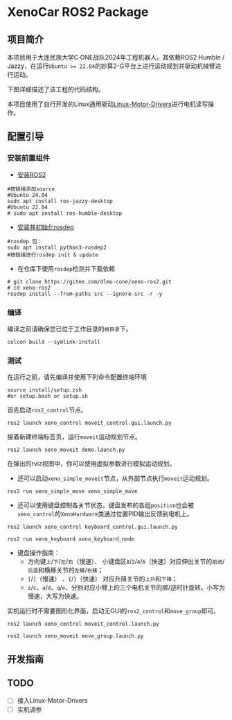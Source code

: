# XenoCar ROS2 Package

## 项目简介

本项目用于大连民族大学C·ONE战队2024年工程机器人。其依赖ROS2 Humble / Jazzy，在运行`Ubuntu >= 22.04`的妙算2-G平台上进行运动规划并驱动机械臂进行运动。

下图详细描述了该工程的代码结构。

本项目使用了自行开发的Linux通用驱动[Linux-Motor-Drivers](https://gitee.com/dlmu-cone/rm-linux-motor-driver)进行电机读写操作。

## 配置引导

### 安装前置组件

- [安装ROS2](https://mirrors.tuna.tsinghua.edu.cn/help/ros2/)

```shell
#按链接添加source
#Ubuntu 24.04
sudo apt install ros-jazzy-desktop
#Ubuntu 22.04
# sudo apt install ros-humble-desktop
```

- [安装并初始化rosdep](https://mirrors.tuna.tsinghua.edu.cn/help/rosdistro/)

```shell
#rosdep 包：
sudo apt install python3-rosdep2
#按链接进行rosdep init & update
```

- 在仓库下使用`rosdep`检测并下载依赖

```shell
# git clone https://gitee.com/dlmu-cone/xeno-ros2.git
# cd xeno-ros2
rosdep install --from-paths src --ignore-src -r -y
```

### 编译

编译之前请确保您已位于工作目录的`根目录`下。

```shell
colcon build --symlink-install
```

### 测试

在运行之前，请先编译并使用下列命令配置终端环境

```shell
source install/setup.zsh
#or setup.bash or setup.sh
```

首先启动`ros2_control`节点。

```shell
ros2 launch xeno_control moveit_control.gui.launch.py
```

接着新建终端标签页，运行`moveit`运动规划节点。

```shell
ros2 launch xeno_moveit demo.launch.py
```

在弹出的rviz视图中，你可以使用虚拟参数进行模拟运动规划。

- 还可以启动`xeno_simple_moveit`节点，从外部节点执行`moveit`运动规划。

```shell
ros2 run xeno_simple_move xeno_simple_move
```

- 还可以使用键盘控制各关节状态。键盘发布的各组`position`也会被`xeno_control`的`XenoHardware`类通过位置PID输出反馈到电机上。

```shell
ros2 launch xeno_control keyboard_control.gui.launch.py
```

```shell
ros2 run xeno_keyboard xeno_keyboard_node
```

- 键盘操作指南：
  - 方向键`上`/`下`/`左`/`右`（慢速）、 小键盘区`8`/`2`/`4`/`6`（快速）对应伸出关节的`前进`/`后退`和横移关节的`左移`/`右移`；
  - `[`/`]`（慢速） 、`{`/`}`（快速） 对应升降关节的`上升`和`下降`；
  - `z`/`c`、`a`/`d`、`q`/`e`、分别对应小臂上的三个电机关节的顺/逆时针旋转。小写为慢速，大写为快速。

实机运行时不需要图形化界面，启动无GUI的`ros2_control`和`move_group`即可。

```shell
ros2 launch xeno_control moveit_control.launch.py
```

```shell
ros2 launch xeno_moveit move_group.launch.py
```

## 开发指南

## TODO

- [ ] 接入Linux-Motor-Drivers
- [ ] 实机调参
